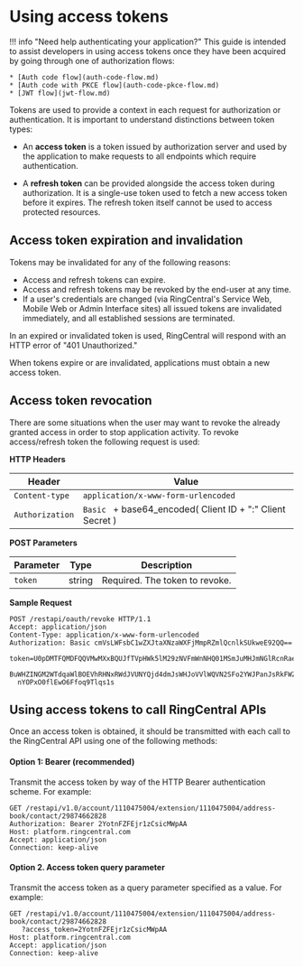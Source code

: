 # Using access tokens

!!! info "Need help authenticating your application?"
    This guide is intended to assist developers in using access tokens once they have been acquired by going through one of authorization flows:
          
    * [Auth code flow](auth-code-flow.md)
    * [Auth code with PKCE flow](auth-code-pkce-flow.md)
    * [JWT flow](jwt-flow.md)

Tokens are used to provide a context in each request for authorization or authentication. It is important to understand distinctions between token types:

* An **access token** is a token issued by authorization server and used by the application to make requests to all endpoints which require authentication.

* A **refresh token** can be provided alongside the access token during authorization. It is a single-use token used to fetch a new access token before it expires. The refresh token itself cannot be used to access protected resources.

## Access token expiration and invalidation

Tokens may be invalidated for any of the following reasons:

* Access and refresh tokens can expire. 
* Access and refresh tokens may be revoked by the end-user at any time.
* If a user's credentials are changed (via RingCentral's Service Web, Mobile Web or Admin Interface sites) all issued tokens are invalidated immediately, and all established sessions are terminated.

In an expired or invalidated token is used, RingCentral will respond with an HTTP error of "401 Unauthorized."

When tokens expire or are invalidated, applications must obtain a new access token. 

## Access token revocation

There are some situations when the user may want to revoke the already granted access in order to stop application activity. To revoke access/refresh token the following request is used:

**HTTP Headers**

| Header           | Value                                                      |
| ---------------- | ---------------------------------------------------------- |
| `Content-type`   | `application/x-www-form-urlencoded`                        |
| `Authorization`  | `Basic ` + base64_encoded( Client ID + ":" Client Secret ) |

**POST Parameters**

| Parameter       | Type   | Description |
| --------------- | ------ | ----------- |
| `token`         | string | Required. The token to revoke. |

**Sample Request**

```http
POST /restapi/oauth/revoke HTTP/1.1 
Accept: application/json 
Content-Type: application/x-www-form-urlencoded 
Authorization: Basic cmVsLWFsbC1wZXJtaXNzaWXFjMmpRZmlQcnlkSUkweE92QQ==

token=U0pDMTFQMDFQQVMwMXxBQUJfTVpHWk5lM29zNVFmWnNHQ01MSmJuMHJmNGlRcnRaeEptTWlPS0MzUTdYRDdSTURiaH
  BuWHZINGM2WTdqaWlBOEVhRHNxRWdJVUNYQjd4dmJsWHJoVVlWQVN2SFo2YWJPanJsRkFWZk9SMm5lek0tWnF5d3h8C3A
  nYOPxO0flEwO6Ffoq9Tlqs1s
```

## Using access tokens to call RingCentral APIs

Once an access token is obtained, it should be transmitted with each call to the RingCentral API using one of the following methods:

#### Option 1: Bearer (recommended)

Transmit the access token by way of the HTTP Bearer authentication scheme. For example:

```http hl_lines="2"
GET /restapi/v1.0/account/1110475004/extension/1110475004/address-book/contact/29874662828
Authorization: Bearer 2YotnFZFEjr1zCsicMWpAA 
Host: platform.ringcentral.com
Accept: application/json
Connection: keep-alive
```

#### Option 2. Access token query parameter

Transmit the access token as a query parameter specified as a value. For example:

```http hl_lines="1-2"
GET /restapi/v1.0/account/1110475004/extension/1110475004/address-book/contact/29874662828
   ?access_token=2YotnFZFEjr1zCsicMWpAA
Host: platform.ringcentral.com
Accept: application/json
Connection: keep-alive
```

